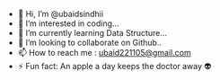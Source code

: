 - 👋 Hi, I’m @ubaidsindhii
- 👀 I’m interested in coding...
- 🌱 I’m currently learning Data Structure...
- 💞️ I’m looking to collaborate on Github..
- 📫 How to reach me : ubaid221105@gmail.com
- ⚡ Fun fact: An apple a day keeps the doctor away 👽

<!---
ubaidsindhii/ubaidsindhii is a ✨ special ✨ repository because its `README.md` (this file) appears on your GitHub profile.
You can click the Preview link to take a look at your changes.
--->
